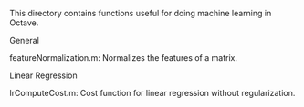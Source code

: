 This directory contains functions useful for doing machine learning in Octave.

General

featureNormalization.m: Normalizes the features of a matrix.

Linear Regression

lrComputeCost.m: Cost function for linear regression without regularization.

